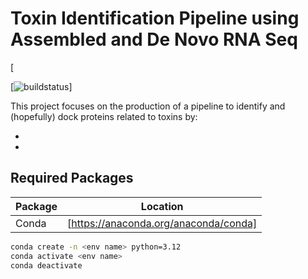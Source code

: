 # Toxin Identification Pipeline using Assembled and De Novo RNA Seq

[![]()

[![buildstatus]()]

This project focuses on the production of a pipeline to identify and (hopefully) dock proteins related to toxins by:

-
-

## Required Packages 

|Package|Location|
|------|------|
|Conda|[https://anaconda.org/anaconda/conda]|

```sh
conda create -n <env name> python=3.12
conda activate <env name>
conda deactivate
```
